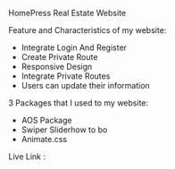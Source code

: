 HomePress Real Estate Website

Feature and Characteristics of my website:
- Integrate Login And Register
- Create Private Route
- Responsive Design
- Integrate Private Routes
- Users can update their information

3 Packages that I used to my website:
- AOS Package
- Swiper Sliderhow to bo
- Animate.css

Live Link : 
